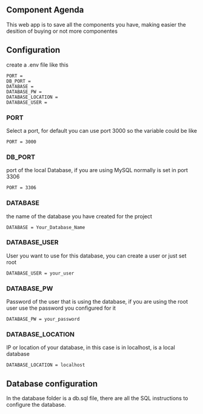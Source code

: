## Component Agenda
This web app is to save all the components you have, making easier 
the desition of buying or not more componentes

## Configuration

create a .env file like this 
```
PORT = 
DB_PORT = 
DATABASE = 
DATABASE_PW = 
DATABASE_LOCATION = 
DATABASE_USER = 
```
### PORT
Select a port, for default you can use port 3000 so the variable could be like
```
PORT = 3000
```

### DB_PORT
port of the local Database, if you are using MySQL normally is set in port 3306
```
PORT = 3306
```

### DATABASE
the name of the database you have created for the project
```
DATABASE = Your_Database_Name
```
### DATABASE_USER
User you want to use for this database, you can create a user or just set root
```
DATABASE_USER = your_user
```

### DATABASE_PW
Password of the user that is using the database, if you are using the root user use the
password you configured for it
```
DATABASE_PW = your_password
```

### DATABASE_LOCATION
IP or location of your database, in this case is in localhost, is a local database
```
DATABASE_LOCATION = localhost
```

## Database configuration
In the database folder is a db.sql file, there are all the SQL instructions to 
configure the database.